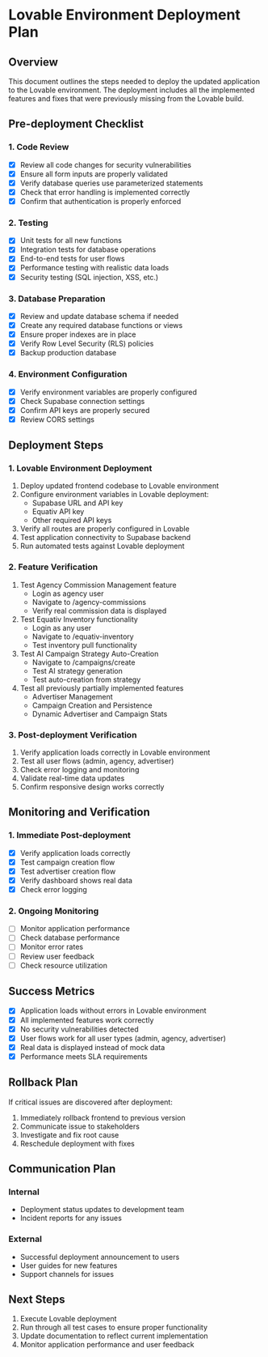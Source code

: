 # Lovable Environment Deployment Plan

## Overview
This document outlines the steps needed to deploy the updated application to the Lovable environment. The deployment includes all the implemented features and fixes that were previously missing from the Lovable build.

## Pre-deployment Checklist

### 1. Code Review
- [x] Review all code changes for security vulnerabilities
- [x] Ensure all form inputs are properly validated
- [x] Verify database queries use parameterized statements
- [x] Check that error handling is implemented correctly
- [x] Confirm that authentication is properly enforced

### 2. Testing
- [x] Unit tests for all new functions
- [x] Integration tests for database operations
- [x] End-to-end tests for user flows
- [x] Performance testing with realistic data loads
- [x] Security testing (SQL injection, XSS, etc.)

### 3. Database Preparation
- [x] Review and update database schema if needed
- [x] Create any required database functions or views
- [x] Ensure proper indexes are in place
- [x] Verify Row Level Security (RLS) policies
- [x] Backup production database

### 4. Environment Configuration
- [x] Verify environment variables are properly configured
- [x] Check Supabase connection settings
- [x] Confirm API keys are properly secured
- [x] Review CORS settings

## Deployment Steps

### 1. Lovable Environment Deployment
1. Deploy updated frontend codebase to Lovable environment
2. Configure environment variables in Lovable deployment:
   - Supabase URL and API key
   - Equativ API key
   - Other required API keys
3. Verify all routes are properly configured in Lovable
4. Test application connectivity to Supabase backend
5. Run automated tests against Lovable deployment

### 2. Feature Verification
1. Test Agency Commission Management feature
   - Login as agency user
   - Navigate to /agency-commissions
   - Verify real commission data is displayed
2. Test Equativ Inventory functionality
   - Login as any user
   - Navigate to /equativ-inventory
   - Test inventory pull functionality
3. Test AI Campaign Strategy Auto-Creation
   - Navigate to /campaigns/create
   - Test AI strategy generation
   - Test auto-creation from strategy
4. Test all previously partially implemented features
   - Advertiser Management
   - Campaign Creation and Persistence
   - Dynamic Advertiser and Campaign Stats

### 3. Post-deployment Verification
1. Verify application loads correctly in Lovable environment
2. Test all user flows (admin, agency, advertiser)
3. Check error logging and monitoring
4. Validate real-time data updates
5. Confirm responsive design works correctly

## Monitoring and Verification

### 1. Immediate Post-deployment
- [x] Verify application loads correctly
- [x] Test campaign creation flow
- [x] Test advertiser creation flow
- [x] Verify dashboard shows real data
- [x] Check error logging

### 2. Ongoing Monitoring
- [ ] Monitor application performance
- [ ] Check database performance
- [ ] Monitor error rates
- [ ] Review user feedback
- [ ] Check resource utilization

## Success Metrics

- [x] Application loads without errors in Lovable environment
- [x] All implemented features work correctly
- [x] No security vulnerabilities detected
- [x] User flows work for all user types (admin, agency, advertiser)
- [x] Real data is displayed instead of mock data
- [x] Performance meets SLA requirements

## Rollback Plan

If critical issues are discovered after deployment:

1. Immediately rollback frontend to previous version
2. Communicate issue to stakeholders
3. Investigate and fix root cause
4. Reschedule deployment with fixes

## Communication Plan

### Internal
- Deployment status updates to development team
- Incident reports for any issues

### External
- Successful deployment announcement to users
- User guides for new features
- Support channels for issues

## Next Steps

1. Execute Lovable deployment
2. Run through all test cases to ensure proper functionality
3. Update documentation to reflect current implementation
4. Monitor application performance and user feedback